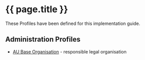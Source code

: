 # {{ page.title }}

These Profiles have been defined for this implementation guide.

## Administration Profiles
* [AU Base Organisation](StructureDefinition-au-organisation.html) - responsible legal organisation



